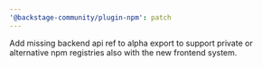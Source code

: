 ```yaml
---
'@backstage-community/plugin-npm': patch
---
```


Add missing backend api ref to alpha export to support private or alternative npm registries also with the new frontend system.
